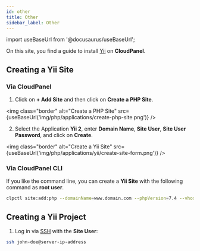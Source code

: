 ```yaml
---
id: other
title: Other
sidebar_label: Other
---
```


import useBaseUrl from '@docusaurus/useBaseUrl';

On this site, you find a guide to install [Yii](https://www.yiiframework.com/) on **CloudPanel**.

## Creating a Yii Site

### Via CloudPanel

1. Click on **+ Add Site** and then click on **Create a PHP Site**.

<img class="border" alt="Create a PHP Site" src={useBaseUrl('img/php/applications/create-php-site.png')} />

2. Select the Application **Yii 2**, enter **Domain Name**, **Site User**, **Site User Password**, and click on **Create**.

<img class="border" alt="Create a Yii Site" src={useBaseUrl('img/php/applications/yii/create-site-form.png')} />

### Via CloudPanel CLI

If you like the command line, you can create a **Yii Site** with the following command as **root user**.

```bash
clpctl site:add:php --domainName=www.domain.com --phpVersion=7.4 --vhostTemplate='Yii 2' --siteUser='john-doe' --siteUserPassword='!secretPassword!'
```

## Creating a Yii Project

1. Log in via [SSH](../../../frontend-area/ssh-ftp/#ssh-login) with the **Site User**:

```bash
ssh john-doe@server-ip-address
```
